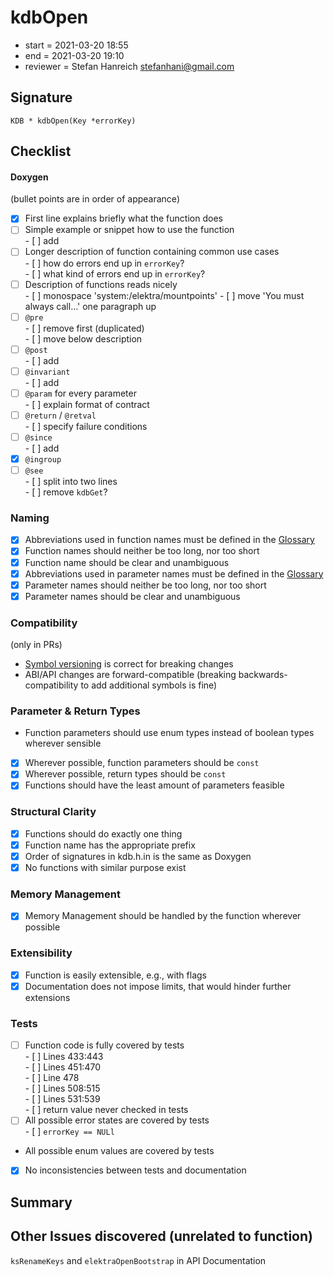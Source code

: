 # kdbOpen

- start = 2021-03-20 18:55
- end = 2021-03-20 19:10
- reviewer = Stefan Hanreich <stefanhani@gmail.com>

## Signature

`KDB * kdbOpen(Key *errorKey)`

## Checklist

#### Doxygen

(bullet points are in order of appearance)

- [x] First line explains briefly what the function does
- [ ] Simple example or snippet how to use the function  
       - [ ] add
- [ ] Longer description of function containing common use cases  
       - [ ] how do errors end up in `errorKey`?  
       - [ ] what kind of errors end up in `errorKey`?
- [ ] Description of functions reads nicely  
       - [ ] monospace 'system:/elektra/mountpoints' - [ ] move 'You must always call...' one paragraph up
- [ ] `@pre`  
       - [ ] remove first (duplicated)  
       - [ ] move below description
- [ ] `@post`  
       - [ ] add
- [ ] `@invariant`  
       - [ ] add
- [ ] `@param` for every parameter  
       - [ ] explain format of contract
- [ ] `@return` / `@retval`  
       - [ ] specify failure conditions
- [ ] `@since`  
       - [ ] add
- [x] `@ingroup`
- [ ] `@see`  
       - [ ] split into two lines  
       - [ ] remove `kdbGet`?

### Naming

- [x] Abbreviations used in function names must be defined in the
      [Glossary](/doc/help/elektra-glossary.md)
- [x] Function names should neither be too long, nor too short
- [x] Function name should be clear and unambiguous
- [x] Abbreviations used in parameter names must be defined in the
      [Glossary](/doc/help/elektra-glossary.md)
- [x] Parameter names should neither be too long, nor too short
- [x] Parameter names should be clear and unambiguous

### Compatibility

(only in PRs)

- [Symbol versioning](/doc/dev/symbol-versioning.md)
  is correct for breaking changes
- ABI/API changes are forward-compatible (breaking backwards-compatibility
  to add additional symbols is fine)

### Parameter & Return Types

- Function parameters should use enum types instead of boolean types
  wherever sensible
- [x] Wherever possible, function parameters should be `const`
- [x] Wherever possible, return types should be `const`
- [x] Functions should have the least amount of parameters feasible

### Structural Clarity

- [x] Functions should do exactly one thing
- [x] Function name has the appropriate prefix
- [x] Order of signatures in kdb.h.in is the same as Doxygen
- [x] No functions with similar purpose exist

### Memory Management

- [x] Memory Management should be handled by the function wherever possible

### Extensibility

- [x] Function is easily extensible, e.g., with flags
- [x] Documentation does not impose limits, that would hinder further extensions

### Tests

- [ ] Function code is fully covered by tests  
       - [ ] Lines 433:443  
       - [ ] Lines 451:470  
       - [ ] Line 478  
       - [ ] Lines 508:515  
       - [ ] Lines 531:539  
       - [ ] return value never checked in tests
- [ ] All possible error states are covered by tests  
       - [ ] `errorKey == NULl`
- All possible enum values are covered by tests
- [x] No inconsistencies between tests and documentation

## Summary

## Other Issues discovered (unrelated to function)

`ksRenameKeys` and `elektraOpenBootstrap` in API Documentation
